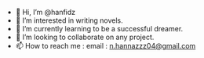 - 👋 Hi, I’m @hanfidz
- 👀 I’m interested in writing novels.
- 🌱 I’m currently learning to be a successful dreamer.
- 💞️ I’m looking to collaborate on any project.
- 📫 How to reach me : email : n.hannazzz04@gmail.com

<!---
hanfidz/hanfidz is a ✨ special ✨ repository because its `README.md` (this file) appears on your GitHub profile.
You can click the Preview link to take a look at your changes.
--->
